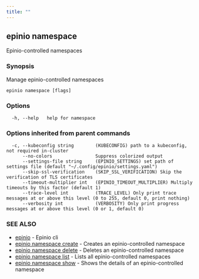 ```yaml
---
title: ""
---
```

## epinio namespace

Epinio-controlled namespaces

### Synopsis

Manage epinio-controlled namespaces

```
epinio namespace [flags]
```

### Options

```
  -h, --help   help for namespace
```

### Options inherited from parent commands

```
  -c, --kubeconfig string        (KUBECONFIG) path to a kubeconfig, not required in-cluster
      --no-colors                Suppress colorized output
      --settings-file string     (EPINIO_SETTINGS) set path of settings file (default "~/.config/epinio/settings.yaml")
      --skip-ssl-verification    (SKIP_SSL_VERIFICATION) Skip the verification of TLS certificates
      --timeout-multiplier int   (EPINIO_TIMEOUT_MULTIPLIER) Multiply timeouts by this factor (default 1)
      --trace-level int          (TRACE_LEVEL) Only print trace messages at or above this level (0 to 255, default 0, print nothing)
      --verbosity int            (VERBOSITY) Only print progress messages at or above this level (0 or 1, default 0)
```

### SEE ALSO

* [epinio](./epinio.md)	 - Epinio cli
* [epinio namespace create](./epinio_namespace_create.md)	 - Creates an epinio-controlled namespace
* [epinio namespace delete](./epinio_namespace_delete.md)	 - Deletes an epinio-controlled namespace
* [epinio namespace list](./epinio_namespace_list.md)	 - Lists all epinio-controlled namespaces
* [epinio namespace show](./epinio_namespace_show.md)	 - Shows the details of an epinio-controlled namespace

